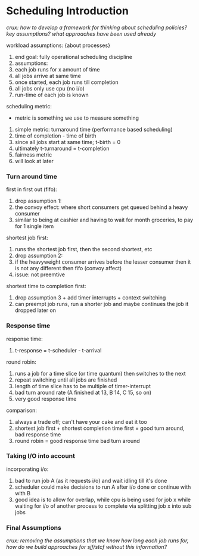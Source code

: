 # Scheduling Introduction

*crux: how to develop a framework for thinking about scheduling policies? key 
assumptions? what approaches have been used already*

workload assumptions: {about processes}
1. end goal: fully operational scheduling discipline
1. assumptions:
 1. each job runs for x amount of time
 1. all jobs arrive at same time
 1. once started, each job runs till completion
 1. all jobs only use cpu (no i/o)
 1. run-time of each job is known

scheduling metric:
* metric is something we use to measure something
1. simple metric: turnaround time (performance based scheduling)
 1.  time of completion - time of birth
 1. since all jobs start at same time; t-birth = 0
 1. ultimately t-turnaround = t-completion
1. fairness metric
 1. will look at later

### Turn around time

first in first out (fifo):
1. drop assumption 1:
 1. the convoy effect: where short consumers get queued behind a heavy consumer
 1. similar to being at cashier and having to wait for month groceries, to pay
    for 1 single item

shortest job first:
1. runs the shortest job first, then the second shortest, etc
1. drop assumption 2:
 1. if the heavyweight consumer arrives before the lesser consumer then it is
    not any different then fifo (convoy affect)
1. issue: not preemtive

shortest time to completion first:
1. drop assumption 3 + add timer interrupts + context switching
1. can preempt job runs, run a shorter job and maybe continues the job it dropped
   later on

### Response time

response time:
 1. t-response = t-scheduler - t-arrival

round robin:
1. runs a job for a time slice (or time quantum) then switches to the next
1. repeat switching until all jobs are finished
 1. length of time slice has to be multiple of timer-interrupt
1. bad turn around rate (A finished at 13, B 14, C 15, so on)
1. very good response time

comparison: 
1. always a trade off; can't have your cake and eat it too
1. shortest job first + shortest completion time first = good turn around, bad
   response time
1. round robin = good response time bad turn around

### Taking I/O into account

incorporating i/o:
1. bad to run job A (as it requests i/o) and wait idling till it's done
 1. scheduler could make decisions to run A after i/o done or continue with
    with B
1. good idea is to allow for overlap, while cpu is being used for job x while
   waiting for i/o of another process to complete via splitting job x into sub
   jobs


### Final Assumptions

*crux: removing the assumptions that we know how long each job runs for, how
do we build approaches for sjf/stcf without this information?*
